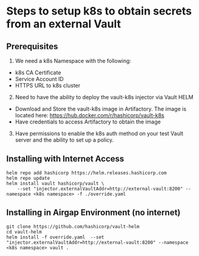 # Steps to setup k8s to obtain secrets from an external Vault

## Prerequisites

1) We need a k8s Namespace with the following:

- k8s CA Certificate
- Service Account ID
- HTTPS URL to k8s cluster

2) Need to have the ability to deploy the vault-k8s injector via Vault HELM

- Download and Store the vault-k8s image in Artifactory.  The image is located here: https://hub.docker.com/r/hashicorp/vault-k8s
- Have credentials to access Artifactory to obtain the image 

3) Have permissions to enable the k8s auth method on your test Vault server and the ability to set up a policy.


## Installing with Internet Access

```
helm repo add hashicorp https://helm.releases.hashicorp.com
helm repo update
helm install vault hashicorp/vault \
    --set "injector.externalVaultAddr=http://external-vault:8200" --namespace <k8s namespace> -f ./override.yaml
```

## Installing in Airgap Environment (no internet)
```
git clone https://github.com/hashicorp/vault-helm
cd vault-helm
helm install -f override.yaml  --set "injector.externalVaultAddr=http://external-vault:8200" --namespace <k8s namespace> vault .
```
